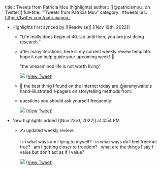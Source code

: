 title:: Tweets from Patricia Mou (highlights)
author:: [[@patriciamou_ on Twitter]]
full-title:: "Tweets from Patricia Mou"
category:: #tweets
url:: https://twitter.com/patriciamou_

- Highlights first synced by [[Readwise]] [[Nov 19th, 2022]]
	- “Life really does begin at 40. Up until then, you are just doing research.”
	- after many iterations, here is my current weekly review template. hope it can help guide your upcoming week! 💪
	  
	  "the unexamined life is not worth living" 
	  
	  ![](https://pbs.twimg.com/media/E3QCVqWVIAMBijR.jpg) ([View Tweet](https://twitter.com/patriciamou_/status/1401748387691589633))
	- 🤯 the best thing I found on the internet today are @jeremywaite's hand-illustrated 1-pagers on storytelling methods from:
	- questions you should ask yourself frequently: 
	  
	  ![](https://pbs.twimg.com/media/Fhy_uBIVsAA9Pxf.jpg) ([View Tweet](https://twitter.com/patriciamou_/status/1593449667655659520))
- New highlights added [[Nov 23rd, 2022]] at 4:54 PM
	- ✍️ updated weekly review: 
	  
	  · in what ways am I lying to myself?
	  · in what ways do I feel free/not free? 
	  · am I getting closer to freedom? 
	  · what are the things I say I value but don't act as if I value? 
	  
	  ![](https://pbs.twimg.com/media/FiNJBXkVsAAYbfw.jpg) ([View Tweet](https://twitter.com/patriciamou_/status/1595259845204115456))